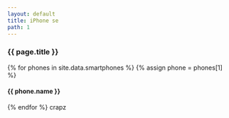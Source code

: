 ```yaml
---
layout: default
title: iPhone se
path: 1
---
```


<div class="container">
  <h3>{{ page.title }}</h3>
  {% for phones in site.data.smartphones %}
  {% assign phone = phones[1] %}
  <h4>{{ phone.name }}</h4>
  {% endfor %}
  crapz
</div>
